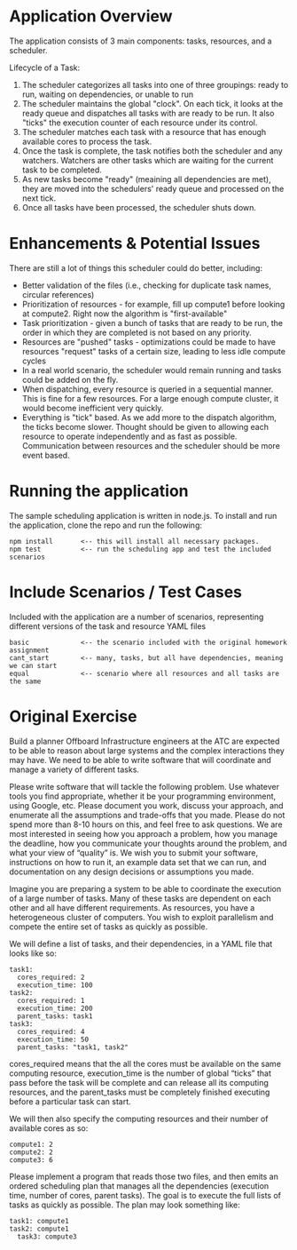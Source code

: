 Application Overview
===

The application consists of 3 main components: tasks, resources, and a scheduler.

Lifecycle of a Task:

1. The scheduler categorizes all tasks into one of three groupings: ready to run, waiting on dependencies, or unable to run
2. The scheduler maintains the global "clock". On each tick, it looks at the ready queue and dispatches all tasks with are ready to be run. It also "ticks" the execution counter of each resource under its control.
3. The scheduler matches each task with a resource that has enough available cores to process the task.
4. Once the task is complete, the task notifies both the scheduler and any watchers. Watchers are other tasks which are waiting for the current task to be completed.
5. As new tasks become "ready" (meaining all dependencies are met), they are moved into the schedulers' ready queue and processed on the next tick.
6. Once all tasks have been processed, the scheduler shuts down.

Enhancements & Potential Issues
===

There are still a lot of things this scheduler could do better, including:

- Better validation of the files (i.e., checking for duplicate task names, circular references)
- Prioritization of resources - for example, fill up compute1 before looking at compute2. Right now the algorithm is "first-available"
- Task prioritization - given a bunch of tasks that are ready to be run, the order in which they are completed is not based on any priority.
- Resources are "pushed" tasks - optimizations could be made to have resources "request" tasks of a certain size, leading to less idle compute cycles
- In a real world scenario, the scheduler would remain running and tasks could be added on the fly.
- When dispatching, every resource is queried in a sequential manner. This is fine for a few resources. For a large enough compute cluster, it would become inefficient very quickly.
- Everything is "tick" based. As we add more to the dispatch algorithm, the ticks become slower. Thought should be given to allowing each resource to operate independently and as fast as possible. Communication between resources and the scheduler should be more event based.


Running the application
===

The sample scheduling application is written in node.js. To install and run the application, clone the repo and run the following:

```
npm install       <-- this will install all necessary packages.
npm test          <-- run the scheduling app and test the included scenarios
```

Include Scenarios / Test Cases
===

Included with the application are a number of scenarios, representing different versions of the task and resource YAML files

```
basic             <-- the scenario included with the original homework assignment
cant_start        <-- many, tasks, but all have dependencies, meaning we can start
equal             <-- scenario where all resources and all tasks are the same
```

Original Exercise
===

Build a planner
Offboard Infrastructure engineers at the ATC are expected to be able to reason about large systems and the complex interactions they may have. We need to be able to write software that will coordinate and manage a variety of different tasks.

Please write software that will tackle the following problem. Use whatever tools you find appropriate, whether it be your programming environment, using Google, etc. Please document you work, discuss your approach, and enumerate all the assumptions and trade-offs that you made. Please do not spend more than 8-10 hours on this, and feel free to ask questions. We are most interested in seeing how you approach a problem, how you manage the deadline, how you communicate your thoughts around the problem, and what your view of “quality” is. We wish you to submit your software, instructions on how to run it, an example data set that we can run, and documentation on any design decisions or assumptions you made.

Imagine you are preparing a system to be able to coordinate the execution of a large number of tasks. Many of these tasks are dependent on each other and all have different requirements. As resources, you have a heterogeneous cluster of computers. You wish to exploit parallelism and compete the entire set of tasks as quickly as possible.

We will define a list of tasks, and their dependencies, in a YAML file that looks like so:

```
task1:
  cores_required: 2
  execution_time: 100
task2:
  cores_required: 1
  execution_time: 200
  parent_tasks: task1
task3:
  cores_required: 4
  execution_time: 50
  parent_tasks: "task1, task2"
```

cores_required means that the all the cores must be available on the same computing resource, execution_time is the number of global “ticks” that pass before the task will be complete and can release all its computing resources, and the parent_tasks must be completely finished executing before a particular task can start.

We will then also specify the computing resources and their number of available cores as so:

```
compute1: 2
compute2: 2
compute3: 6
```
Please implement a program that reads those two files, and then emits an ordered scheduling plan that manages all the dependencies (execution time, number of cores, parent tasks). The goal is to execute the full lists of tasks as quickly as possible. The plan may look something like:

```
task1: compute1
task2: compute1
￼￼task3: compute3
```
